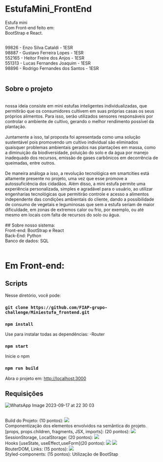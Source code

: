 # EstufaMini_FrontEnd
Estufa mini
</br>
Com Front-end feito em:
</br>
BootStrap e React.
</br>
</hr>
</br>
99826 - Enzo Silva Cataldi - 1ESR
</br>
98887 - Gustavo Ferreira Lopes - 1ESR
</br>
552165 - Heitor Freire dos Anjos - 1ESR
</br>
551313 - Lucas Fernandes Joaquim - 1ESR
</br>
98896 - Rodrigo Fernandes dos Santos - 1ESR
</br>
</br>

## Sobre o projeto

</br>
nossa ideia consiste em mini estufas inteligentes individualizadas, que permitirão que os consumidores cultivem em suas próprias casas os seus próprios alimentos. Para isso, serão utilizados sensores responsáveis por controlar o ambiente de cultivo, gerando o melhor rendimento possível da plantação.
</br>
</br>
 Juntamente a isso, tal proposta foi apresentada como uma solução sustentável pois promovendo um cultivo individual são eliminados quaisquer problemas ambientais gerados nas plantações em massa, como a diminuição da biodiversidade, poluição do solo e da água por manejo inadequado dos recursos, emissão de gases carbônicos em decorrência de queimadas, entre outros.
</br>
</br>
De maneira análoga a isso, a revolução tecnológica em smartcities está altamente presente no projeto, uma vez que esse promove a autossuficiência dos cidadãos. Além disso, a mini estufa permite uma experiência personalizada, simples e agradável para o usuário, ao utilizar engenharias tecnológicas que permitirão controle e acesso a alimentos independente das condições ambientais do cliente, dando a possibilidade de consumo de vegetais e leguminosas que sem a estufa seriam de maior dificuldade, em zonas de extremos calor ou frio, por exemplo, ou até mesmo em locais com falta de recursos do solo ou água.
</br>
</br>
## Sobre nosso sistema:
</br>
Front-end: BootStrap e React
</br>
Back-End: Python
</br>
Banco de dados: SQL
</br>
</br>
<h1>Em Front-end: </h1>

##  Scripts

Nesse diretório, você pode:

### `git clone https://github.com/FIAP-grupo-challenge/Miniestufa_frontend.git`

### `npm install`
Use para instalar todas as dependências: 
-Router

### `npm start`

Inicie o npm


### `npm run build`
Abra o projeto em: [http://localhost:3000](http://localhost:3000) 



## Requisições
![WhatsApp Image 2023-09-17 at 22 30 03](https://github.com/FIAP-grupo-challenge/EstufaMini_FrontEnd/assets/126498244/ef702b7a-50e5-457a-9214-4176e7183ba0)

</br>
Build do Projeto: (10 pontos):
<img src="./src/assets/build.jpg"/>
</br>
Componentização dos elementos envolvidos na semântica do projeto. [props, props.children, fragments, JSX, imports]: (20 pontos):
<img src="./src/assets/componentizacao.jpg"/>
</br>
SessionStorage, LocalStorage: (20 pontos):
<img src="./src/assets/Fragments_Props.jpg"/>
</br>
Hooks [useState, useEffect,useForm](20 pontos):
<img src="./src/assets/hooks.jpg"/>
<img src="./src/assets/uso_hooks.jpg.jpg"/>
</br>
RouterDOM, Links: (15 pontos):  
<img src="./src/assets/RouterDom.jpg.jpg"/>
</br>
Styled-components: (15 pontos):
Utilização de BootStap
</br>

